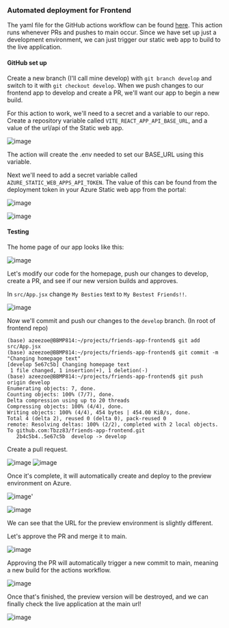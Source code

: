 ### Automated deployment for Frontend
The yaml file for the GitHub actions workflow can be found [here](https://github.com/Tbzz83/friends-app-frontend/tree/main/.github/workflows). This action runs whenever PRs and pushes to main occur. Since we have set up just a development environment, we can just trigger our static web app to build to the live application. 
#### GitHub set up
Create a new branch (I'll call mine develop) with `git branch develop` and switch to it with `git checkout develop`. When we push changes to our frontend app to develop and create a PR, we'll want our app to begin a new build. 

For this action to work, we'll need to a secret and a variable to our repo. Create a repository variable called `VITE_REACT_APP_API_BASE_URL`, and a value of the url/api of the Static web app.

![image](https://github.com/user-attachments/assets/47c030cd-a6d0-4441-aa3e-0b0b38315c42)

The action will create the .env needed to set our BASE_URL using this variable.

Next we'll need to add a secret variable called `AZURE_STATIC_WEB_APPS_API_TOKEN`. The value of this can be found from the deployment token in your Azure Static web app from the portal:

![image](https://github.com/user-attachments/assets/2ac60a6b-1667-4993-a196-5fced1248ea6)

![image](https://github.com/user-attachments/assets/f7992060-d52d-4e2c-a298-a539aa9524d2)

#### Testing
The home page of our app looks like this:

![image](https://github.com/user-attachments/assets/510a95ac-1970-4d3a-97ea-45c7418fdc18)

Let's modify our code for the homepage, push our changes to develop, create a PR, and see if our new version builds and approves.

In `src/App.jsx` change `My Besties` text to `My Bestest Friends!!`.

![image](https://github.com/user-attachments/assets/834caaeb-0755-43e6-a986-b84f85d8fb5e)


Now we'll commit and push our changes to the `develop` branch. (In root of frontend repo)
```
(base) azeezoe@BBMP814:~/projects/friends-app-frontend$ git add src/App.jsx
(base) azeezoe@BBMP814:~/projects/friends-app-frontend$ git commit -m "Changing homepage text"
[develop 5e67c5b] Changing homepage text
 1 file changed, 1 insertion(+), 1 deletion(-)
(base) azeezoe@BBMP814:~/projects/friends-app-frontend$ git push origin develop
Enumerating objects: 7, done.
Counting objects: 100% (7/7), done.
Delta compression using up to 20 threads
Compressing objects: 100% (4/4), done.
Writing objects: 100% (4/4), 454 bytes | 454.00 KiB/s, done.
Total 4 (delta 2), reused 0 (delta 0), pack-reused 0
remote: Resolving deltas: 100% (2/2), completed with 2 local objects.
To github.com:Tbzz83/friends-app-frontend.git
   2b4c5b4..5e67c5b  develop -> develop
```

Create a pull request.

![image](https://github.com/user-attachments/assets/80e686aa-1764-4a81-8054-3bd6926023cb)
![image](https://github.com/user-attachments/assets/d513279a-0bc3-4bb4-abdb-0324f8e9398e)

Once it's complete, it will automatically create and deploy to the preview environment on Azure.

![image](https://github.com/user-attachments/assets/5527b191-2309-40ba-ab8f-ab7044672880)'

![image](https://github.com/user-attachments/assets/a8f7dd95-2fa0-4bea-9e17-f12c743b3e05)

We can see that the URL for the preview environment is slightly different.

Let's approve the PR and merge it to main.

![image](https://github.com/user-attachments/assets/bcb08bec-94ce-4536-bb36-6eca9791dd7f)

Approving the PR will automatically trigger a new commit to main, meaning a new build for the actions workflow. 

![image](https://github.com/user-attachments/assets/bdce5cf0-d474-47ff-b0d3-54ee30166def)

Once that's finished, the preview version will be destroyed, and we can finally check the live application at the main url!

![image](https://github.com/user-attachments/assets/0ad8d837-7d70-4ec2-89c5-bce1a261a962)
